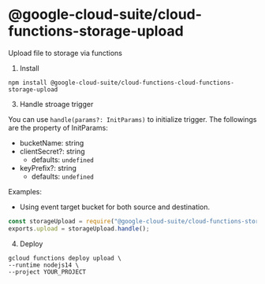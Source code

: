 # @google-cloud-suite/cloud-functions-storage-upload

Upload file to storage via functions

1. Install

```
npm install @google-cloud-suite/cloud-functions-cloud-functions-storage-upload
```

3. Handle stroage trigger

You can use `handle(params?: InitParams)` to initialize trigger. The followings are the property of InitParams:

- bucketName: string
- clientSecret?: string
  - defaults: `undefined`
- keyPrefix?: string
  - defaults: `undefined`

Examples:

- Using event target bucket for both source and destination.

```index.js
const storageUpload = require("@google-cloud-suite/cloud-functions-storage-upload");
exports.upload = storageUpload.handle();
```

4. Deploy

```
gcloud functions deploy upload \
--runtime nodejs14 \
--project YOUR_PROJECT
```
